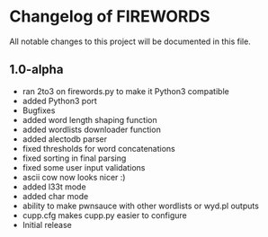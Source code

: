 # Changelog of FIREWORDS

All notable changes to this project will be documented in this file.


## 1.0-alpha

 - ran 2to3 on firewords.py to make it Python3 compatible
 - added Python3 port
 - Bugfixes
 - added word length shaping function
 - added wordlists downloader function
 - added alectodb parser
 - fixed thresholds for word concatenations
 - fixed sorting in final parsing
 - fixed some user input validations
 - ascii cow now looks nicer :)
 - added l33t mode
 - added char mode
 - ability to make pwnsauce with other wordlists or wyd.pl outputs
 - cupp.cfg makes cupp.py easier to configure 
 - Initial release   

